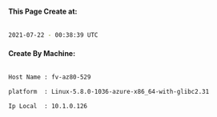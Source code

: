 
   
#### This Page Create at:

```bash

2021-07-22 - 00:38:39 UTC

```

#### Create By Machine:

```bash

Host Name : fv-az80-529

platform  : Linux-5.8.0-1036-azure-x86_64-with-glibc2.31

Ip Local  : 10.1.0.126

```

